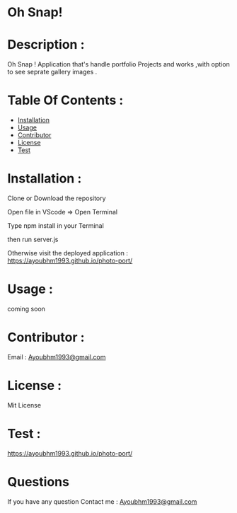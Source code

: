 # Oh Snap!

  # Description :

  Oh Snap ! Application that's handle portfolio Projects and works ,with option to see seprate gallery images .

  # Table Of Contents :

  * [Installation](#Installation)
  * [Usage](#Usage)
  * [Contributor](#Contributor)
  * [License](#License)
  * [Test](#Test)
  
  
  # Installation :

  Clone or Download the repository 

  Open file in VScode => Open Terminal
  
  Type npm install in your Terminal
  
  then run server.js

  Otherwise visit the deployed application : https://ayoubhm1993.github.io/photo-port/

  # Usage :

coming soon


  # Contributor :

  Email : Ayoubhm1993@gmail.com

  # License :

  Mit License

  # Test :

https://ayoubhm1993.github.io/photo-port/

  # Questions

  If you have any question 
     Contact me :
   Ayoubhm1993@gmail.com
